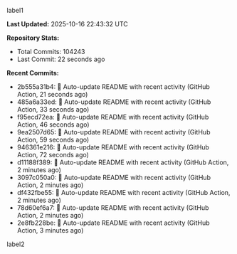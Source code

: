 
label1 
<!-- ACTIVITY_START -->
**Last Updated:** 2025-10-16 22:43:32 UTC

**Repository Stats:**
- Total Commits: 104243
- Last Commit: 22 seconds ago

**Recent Commits:**
- 2b555a31b4: 🤖 Auto-update README with recent activity (GitHub Action, 21 seconds ago)
- 485a6a33ed: 🤖 Auto-update README with recent activity (GitHub Action, 33 seconds ago)
- f95ecd72ea: 🤖 Auto-update README with recent activity (GitHub Action, 46 seconds ago)
- 9ea2507d65: 🤖 Auto-update README with recent activity (GitHub Action, 59 seconds ago)
- 946361e216: 🤖 Auto-update README with recent activity (GitHub Action, 72 seconds ago)
- d11188f389: 🤖 Auto-update README with recent activity (GitHub Action, 2 minutes ago)
- 3097c050a0: 🤖 Auto-update README with recent activity (GitHub Action, 2 minutes ago)
- df432fbe55: 🤖 Auto-update README with recent activity (GitHub Action, 2 minutes ago)
- 78d60ef6a7: 🤖 Auto-update README with recent activity (GitHub Action, 2 minutes ago)
- 2e8fb228be: 🤖 Auto-update README with recent activity (GitHub Action, 3 minutes ago)
<!-- ACTIVITY_END -->

label2
